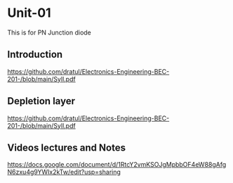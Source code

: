 # Unit-01
This is for PN Junction diode

## Introduction
https://github.com/dratul/Electronics-Engineering-BEC-201-/blob/main/Syll.pdf

## Depletion layer
https://github.com/dratul/Electronics-Engineering-BEC-201-/blob/main/Syll.pdf

## Videos lectures and Notes
https://docs.google.com/document/d/1RtcY2vmKSOJgMpbbOF4eW88gAfgN6zxu4g9YWIx2kTw/edit?usp=sharing



